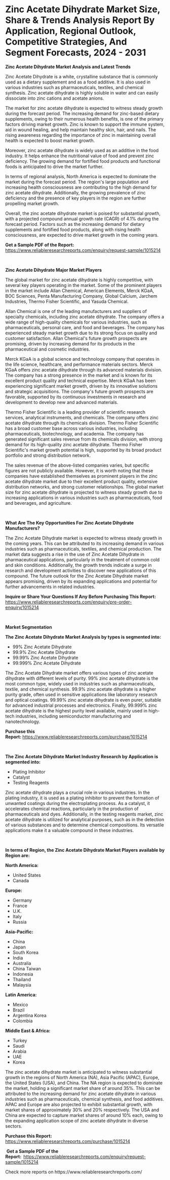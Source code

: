 <p><h1>Zinc Acetate Dihydrate Market Size, Share & Trends Analysis Report By Application, Regional Outlook, Competitive Strategies, And Segment Forecasts, 2024 - 2031</h1></p><p><strong>Zinc Acetate Dihydrate Market Analysis and Latest Trends</strong></p>
<p><p>Zinc Acetate Dihydrate is a white, crystalline substance that is commonly used as a dietary supplement and as a food additive. It is also used in various industries such as pharmaceuticals, textiles, and chemical synthesis. Zinc acetate dihydrate is highly soluble in water and can easily dissociate into zinc cations and acetate anions.</p><p>The market for zinc acetate dihydrate is expected to witness steady growth during the forecast period. The increasing demand for zinc-based dietary supplements, owing to their numerous health benefits, is one of the primary factors driving market growth. Zinc is known to support the immune system, aid in wound healing, and help maintain healthy skin, hair, and nails. The rising awareness regarding the importance of zinc in maintaining overall health is expected to boost market growth.</p><p>Moreover, zinc acetate dihydrate is widely used as an additive in the food industry. It helps enhance the nutritional value of food and prevent zinc deficiency. The growing demand for fortified food products and functional foods is anticipated to drive the market further.</p><p>In terms of regional analysis, North America is expected to dominate the market during the forecast period. The region's large population and increasing health consciousness are contributing to the high demand for zinc acetate dihydrate. Additionally, the growing prevalence of zinc deficiency and the presence of key players in the region are further propelling market growth.</p><p>Overall, the zinc acetate dihydrate market is poised for substantial growth, with a projected compound annual growth rate (CAGR) of 4.1% during the forecast period. Factors such as the increasing demand for dietary supplements and fortified food products, along with rising health consciousness, are expected to drive market growth in the coming years.</p></p>
<p><strong>Get a Sample PDF of the Report:&nbsp;</strong> <a href="https://www.reliableresearchreports.com/enquiry/request-sample/1015214">https://www.reliableresearchreports.com/enquiry/request-sample/1015214</a></p>
<p>&nbsp;</p>
<p><strong>Zinc Acetate Dihydrate Major Market Players</strong></p>
<p><p>The global market for zinc acetate dihydrate is highly competitive, with several key players operating in the market. Some of the prominent players in the market include Allan Chemical, American Elements, Merck KGaA, BOC Sciences, Penta Manufacturing Company, Global Calcium, Jarchem Industries, Thermo Fisher Scientific, and Yasuda Chemical.</p><p>Allan Chemical is one of the leading manufacturers and suppliers of specialty chemicals, including zinc acetate dihydrate. The company offers a wide range of high-quality chemicals for various industries, such as pharmaceuticals, personal care, and food and beverages. The company has experienced steady market growth due to its strong focus on quality and customer satisfaction. Allan Chemical's future growth prospects are promising, driven by increasing demand for its products in the pharmaceutical and cosmetic industries.</p><p>Merck KGaA is a global science and technology company that operates in the life science, healthcare, and performance materials sectors. Merck KGaA offers zinc acetate dihydrate through its advanced materials division. The company has a strong presence in the market and is known for its excellent product quality and technical expertise. Merck KGaA has been experiencing significant market growth, driven by its innovative solutions and strategic acquisitions. The company's future growth prospects are favorable, supported by its continuous investments in research and development to develop new and advanced materials.</p><p>Thermo Fisher Scientific is a leading provider of scientific research services, analytical instruments, and chemicals. The company offers zinc acetate dihydrate through its chemicals division. Thermo Fisher Scientific has a broad customer base across various industries, including pharmaceuticals, biotechnology, and academia. The company has generated significant sales revenue from its chemicals division, with strong demand for its high-quality zinc acetate dihydrate. Thermo Fisher Scientific's market growth potential is high, supported by its broad product portfolio and strong distribution network.</p><p>The sales revenue of the above-listed companies varies, but specific figures are not publicly available. However, it is worth noting that these companies have established themselves as prominent players in the zinc acetate dihydrate market due to their excellent product quality, extensive distribution networks, and strong customer relationships. The global market size for zinc acetate dihydrate is projected to witness steady growth due to increasing applications in various industries such as pharmaceuticals, food and beverages, and agriculture.</p></p>
<p>&nbsp;</p>
<p><strong>What Are The Key Opportunities For Zinc Acetate Dihydrate Manufacturers?</strong></p>
<p><p>The Zinc Acetate Dihydrate market is expected to witness steady growth in the coming years. This can be attributed to its increasing demand in various industries such as pharmaceuticals, textiles, and chemical production. The market data suggests a rise in the use of Zinc Acetate Dihydrate in pharmaceutical applications, particularly in the treatment of common cold and skin conditions. Additionally, the growth trends indicate a surge in research and development activities to discover new applications of this compound. The future outlook for the Zinc Acetate Dihydrate market appears promising, driven by its expanding applications and potential for further advancements in related industries.</p></p>
<p><strong>Inquire or Share Your Questions If Any Before Purchasing This Report:</strong> <a href="https://www.reliableresearchreports.com/enquiry/pre-order-enquiry/1015214">https://www.reliableresearchreports.com/enquiry/pre-order-enquiry/1015214</a></p>
<p>&nbsp;</p>
<p><strong>Market Segmentation</strong></p>
<p><strong>The Zinc Acetate Dihydrate Market Analysis by types is segmented into:</strong></p>
<p><ul><li>99% Zinc Acetate Dihydrate</li><li>99.9% Zinc Acetate Dihydrate</li><li>99.99% Zinc Acetate Dihydrate</li><li>99.999% Zinc Acetate Dihydrate</li></ul></p>
<p><p>The Zinc Acetate Dihydrate market offers various types of zinc acetate dihydrate with different levels of purity. 99% zinc acetate dihydrate is the most common type, widely used in industries such as pharmaceuticals, textile, and chemical synthesis. 99.9% zinc acetate dihydrate is a higher purity grade, often used in sensitive applications like laboratory research and optical coatings. 99.99% zinc acetate dihydrate is even purer, suitable for advanced industrial processes and electronics. Finally, 99.999% zinc acetate dihydrate is the highest purity level available, mainly used in high-tech industries, including semiconductor manufacturing and nanotechnology.</p></p>
<p><strong>Purchase this Report:&nbsp;</strong><a href="https://www.reliableresearchreports.com/purchase/1015214">https://www.reliableresearchreports.com/purchase/1015214</a></p>
<p>&nbsp;</p>
<p><strong>The Zinc Acetate Dihydrate Market Industry Research by Application is segmented into:</strong></p>
<p><ul><li>Plating Inhibitor</li><li>Catalyst</li><li>Testing Reagents</li></ul></p>
<p><p>Zinc acetate dihydrate plays a crucial role in various industries. In the plating industry, it is used as a plating inhibitor to prevent the formation of unwanted coatings during the electroplating process. As a catalyst, it accelerates chemical reactions, particularly in the production of pharmaceuticals and dyes. Additionally, in the testing reagents market, zinc acetate dihydrate is utilized for analytical purposes, such as in the detection of various substances and to determine chemical compositions. Its versatile applications make it a valuable compound in these industries.</p></p>
<p>&nbsp;</p>
<p><strong>In terms of Region, the Zinc Acetate Dihydrate Market Players available by Region are:</strong></p>
<p>
    <p> <strong> North America: </strong>
        <ul>
            <li>United States</li>
            <li>Canada</li>
        </ul>
        </p> 
    <p> <strong> Europe: </strong>
        <ul>
            <li>Germany</li>
            <li>France</li>
            <li>U.K.</li>
            <li>Italy</li>
            <li>Russia</li>
        </ul>
        </p> 
    <p> <strong> Asia-Pacific: </strong>
        <ul>
            <li>China</li>
            <li>Japan</li>
            <li>South Korea</li>
            <li>India</li>
            <li>Australia</li>
            <li>China Taiwan</li>
            <li>Indonesia</li>
            <li>Thailand</li>
            <li>Malaysia</li>
        </ul>
        </p> 
    <p> <strong> Latin America: </strong>
        <ul>
            <li>Mexico</li>
            <li>Brazil</li>
            <li>Argentina Korea</li>
            <li>Colombia</li>
        </ul>
        </p> 
    <p> <strong> Middle East & Africa: </strong>
        <ul>
            <li>Turkey</li>
            <li>Saudi</li>
            <li>Arabia</li>
            <li>UAE</li>
            <li>Korea</li>
        </ul>
    </p>
    </p>
<p><p>The zinc acetate dihydrate market is anticipated to witness substantial growth in the regions of North America (NA), Asia Pacific (APAC), Europe, the United States (USA), and China. The NA region is expected to dominate the market, holding a significant market share of around 35%. This can be attributed to the increasing demand for zinc acetate dihydrate in various industries such as pharmaceuticals, chemical synthesis, and food additives. APAC and Europe are also projected to exhibit substantial growth, with market shares of approximately 30% and 20% respectively. The USA and China are expected to capture market shares of around 10% each, owing to the expanding application scope of zinc acetate dihydrate in diverse sectors.</p></p>
<p><strong>Purchase this Report: </strong><a href="https://www.reliableresearchreports.com/purchase/1015214">https://www.reliableresearchreports.com/purchase/1015214</a></p>
<p>&nbsp;<strong>Get a Sample PDF of the Report:&nbsp;&nbsp;</strong><a href="https://www.reliableresearchreports.com/enquiry/request-sample/1015214">https://www.reliableresearchreports.com/enquiry/request-sample/1015214</a></p>
<p><strong></strong></p>
<p>Check more reports on https://www.reliableresearchreports.com/</p>